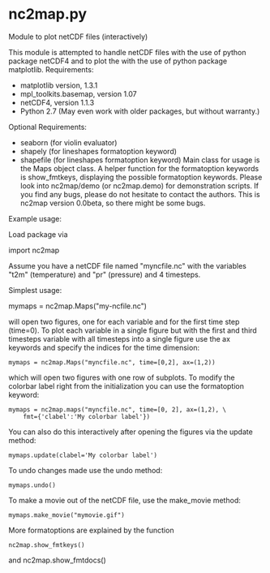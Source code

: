 nc2map.py
=========

Module to plot netCDF files (interactively)

This module is attempted to handle netCDF files with the use of
python package netCDF4 and to plot the with the use of python
package matplotlib.
Requirements:
   - matplotlib version, 1.3.1
   - mpl_toolkits.basemap, version 1.07
   - netCDF4, version 1.1.3
   - Python 2.7
   (May even work with older packages, but without warranty.)

Optional Requirements:
   - seaborn (for violin evaluator)
   - shapely (for lineshapes formatoption keyword)
   - shapefile (for lineshapes formatoption keyword)
Main class for usage is the Maps object class. A helper function
for the formatoption keywords is show_fmtkeys, displaying the
possible formatoption keywords.
Please look into nc2map/demo (or nc2map.demo) for demonstration scripts.
If you find any bugs, please do not hesitate to contact the authors.
This is nc2map version 0.0beta, so there might be some bugs.

Example usage:

Load package via

   import nc2map

Assume you have a netCDF file named "myncfile.nc" with the variables
"t2m" (temperature) and "pr" (pressure) and 4 timesteps.

Simplest usage:

   mymaps = nc2map.Maps("my-ncfile.nc")

will open two figures, one for each variable and for the first time
step (time=0).
To plot each variable in a single figure but with the first and third 
timesteps variable with all timesteps into a single figure use the ax
keywords and specify the indices for the time dimension:

    mymaps = nc2map.Maps("myncfile.nc", time=[0,2], ax=(1,2))

which will open two figures with one row of subplots.
To modify the colorbar label right from the initialization you can use
the formatoption keyword:

    mymaps = nc2map.maps("myncfile.nc", time=[0, 2], ax=(1,2), \
        fmt={'clabel':'My colorbar label'})

You can also do this interactively after opening the figures via the
update method:

    mymaps.update(clabel='My colorbar label')

To undo changes made use the undo method:

    mymaps.undo()

To make a movie out of the netCDF file, use the make_movie method:

    mymaps.make_movie("mymovie.gif")

More formatoptions are explained by the function

    nc2map.show_fmtkeys()
    
and
    nc2map.show_fmtdocs()
    